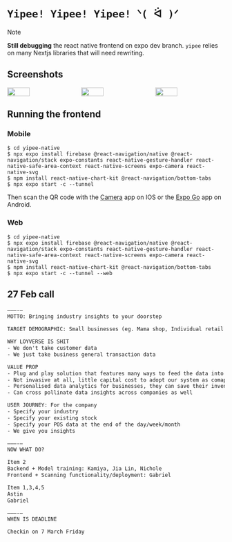 # `Yipee! Yipee! Yipee! ᐠ( ᐛ )ᐟ`

> [!NOTE]
> **Still debugging** the react native frontend on expo dev branch.
> `yipee` relies on many Nextjs libraries that will need rewriting.

## Screenshots

<div style="display: flex; justify-content: space-between;">
  <img src="./1.png" width="32%">
  <img src="./2.png" width="32%">
  <img src="./3.png" width="32%">
</div>

## Running the frontend

### Mobile

```console
$ cd yipee-native
$ npx expo install firebase @react-navigation/native @react-navigation/stack expo-constants react-native-gesture-handler react-native-safe-area-context react-native-screens expo-camera react-native-svg
$ npm install react-native-chart-kit @react-navigation/bottom-tabs
$ npx expo start -c --tunnel
```

Then scan the QR code with the [Camera](https://docs.expo.dev/versions/latest/sdk/camera/) app on IOS or the [Expo Go](https://play.google.com/store/apps/details?id=host.exp.exponent&hl=en_SG) app on Android.

### Web

```console
$ cd yipee-native
$ npx expo install firebase @react-navigation/native @react-navigation/stack expo-constants react-native-gesture-handler react-native-safe-area-context react-native-screens expo-camera react-native-svg
$ npm install react-native-chart-kit @react-navigation/bottom-tabs
$ npx expo start -c --tunnel --web
```

## 27 Feb call

```txt
———-—
MOTTO: Bringing industry insights to your doorstep

TARGET DEMOGRAPHIC: Small businesses (eg. Mama shop, Individual retail shops, F&B)

WHY LOYVERSE IS SHIT
- We don't take customer data
- We just take business general transaction data 

VALUE PROP
- Plug and play solution that features many ways to feed the data into our system
- Not invasive at all, little capital cost to adopt our system as comapred to existing competitors in the market
- Personalised data analytics for businesses, they can save their inventory the first time and then hook everything like recording transactions to a single webapp, then prompt them when there's a lack of resources, analytics system should backend also consider factors like weather, season, locality, producer availability, social media
- Can cross pollinate data insights across companies as well

USER JOURNEY: For the company
- Specify your industry
- Specify your existing stock
- Specify your POS data at the end of the day/week/month
- We give you insights

———-—
NOW WHAT DO?

Item 2
Backend + Model training: Kamiya, Jia Lin, Nichole
Frontend + Scanning functionality/deployment: Gabriel

Item 1,3,4,5
Astin
Gabriel

———-—
WHEN IS DEADLINE 

Checkin on 7 March Friday 
```
